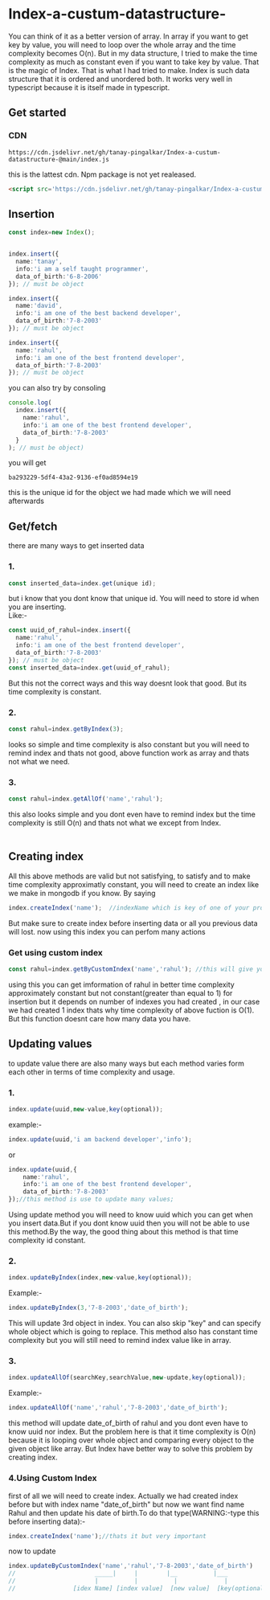# Index-a-custum-datastructure-
You can think of it as a better version of array. In array if you want to get key by value, you will need to loop over the whole array and the time complexity becomes O(n). But in my data structure, I tried to make the time complexity as much as constant even if you want to take key by value. That is the magic of Index. That is what I had tried to make.
Index is such data structure that it is ordered and unordered both. 
It works very well in typescript because it is itself made in typescript. 
## Get started
### CDN
```cdn
https://cdn.jsdelivr.net/gh/tanay-pingalkar/Index-a-custum-datastructure-@main/index.js
```
this is the lattest cdn. Npm package is not yet realeased.
```html
<script src='https://cdn.jsdelivr.net/gh/tanay-pingalkar/Index-a-custum-datastructure-@main/index.js'></script>
```
## Insertion
```typescript
const index=new Index();


index.insert({
  name:'tanay',
  info:'i am a self taught programmer',
  data_of_birth:'6-8-2006'
}); // must be object

index.insert({
  name:'david',
  info:'i am one of the best backend developer',
  data_of_birth:'7-8-2003'
}); // must be object

index.insert({
  name:'rahul',
  info:'i am one of the best frontend developer',
  data_of_birth:'7-8-2003'
}); // must be object

```
you can also try by consoling
```typescript
console.log(
  index.insert({
    name:'rahul',
    info:'i am one of the best frontend developer',
    data_of_birth:'7-8-2003'
  }
); // must be object)
```
you will get
```
ba293229-5df4-43a2-9136-ef0ad8594e19
```
this is the unique id for the object we had made which we will need afterwards

## Get/fetch
there are many ways to get inserted data
### 1.
```typescript
const inserted_data=index.get(unique id);
```
but i know that you dont know that unique id. You will need to store id when you are inserting. <br>
Like:-
```typescript
const uuid_of_rahul=index.insert({
  name:'rahul',
  info:'i am one of the best frontend developer',
  data_of_birth:'7-8-2003'
}); // must be object
const inserted_data=index.get(uuid_of_rahul);
```
But this not the correct ways and this way doesnt look that good. But its time complexity is constant.

### 2.
```typescript
const rahul=index.getByIndex(3);
```
looks so simple and time complexity is also constant but you will need to remind index  and thats not good, above function work as array and thats not what we need.

### 3.
```typescript
const rahul=index.getAllOf('name','rahul');
```
this also looks simple and you dont even have to remind index but the time complexity is still O(n) and thats not what we except from Index.<br>
<br>
## Creating index
All this above methods are valid but not satisfying, to satisfy and to make time complexity approximatly constant, you will need to create an index like we make in mongodb if you know. By saying
```typescript
index.createIndex('name');  //indexName which is key of one of your property of your inserted  data
```
But make sure to create index before inserting data or all you previous data will lost.
now using this index you can perfom many actions 
### Get using custom index
```typescript
const rahul=index.getByCustomIndex('name','rahul'); //this will give you all data related to rahul
```
using this you can get imformation of rahul in better time complexity approximately constant but not constant(greater than equal to 1) for insertion but it depends on number of indexes you had created , in our case we had created 1 index thats why time complexity of above fuction is O(1). But this function doesnt care how many data you have.


## Updating values
to update value there are also many ways but each method varies form each other in terms of time complexity and usage.
### 1.
```typescript
index.update(uuid,new-value,key(optional));
```
example:-
```typescript
index.update(uuid,'i am backend developer','info');
```
or
```typescript
index.update(uuid,{
    name:'rahul',
    info:'i am one of the best frontend developer',
    data_of_birth:'7-8-2003'
});//this method is use to update many values;
```
Using update method you will need to know uuid which you can get when you insert data.But if you dont know uuid then you will not be able to use this method.By the way, the good thing about this method is that time complexity id constant.
### 2.
```typescript
index.updateByIndex(index,new-value,key(optional));
```
Example:-
```typescript
index.updateByIndex(3,'7-8-2003','date_of_birth');
```
This will update 3rd object in index. You can also skip "key" and can specify whole object which is going to replace. 
This method also has constant time complexity but you will still need to remind index value like in array.
### 3.
```typescript
index.updateAllOf(searchKey,searchValue,new-update,key(optional));
```
Example:-
```typescript
index.updateAllOf('name','rahul','7-8-2003','date_of_birth');
```
this method will update date_of_birth of rahul and you dont even have to know uuid nor index. But the problem here is that it time complexity is O(n)
because it is looping over whole object and comparing every object to the given object like array. But Index have better way to solve this problem by creating index.
### 4.Using Custom Index
first of all we will need to create index. Actually we had created index before but with index name "date_of_birth" but now we want find name Rahul and then update his date of 
birth.To do that type(WARNING:-type this before inserting data):-
```typescript
index.createIndex('name');//thats it but very important
```
now to update
```typescript
index.updateByCustomIndex('name','rahul','7-8-2003','date_of_birth')
//                      _____|     |        |__          |___
//                      |          |          |             |
//                [idex Name] [index value]  [new value]  [key(optional)]
```
